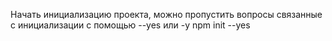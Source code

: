 Начать инициализацию проекта, можно пропустить вопросы связанные с инициализации с помощью --yes или -y
npm init --yes
